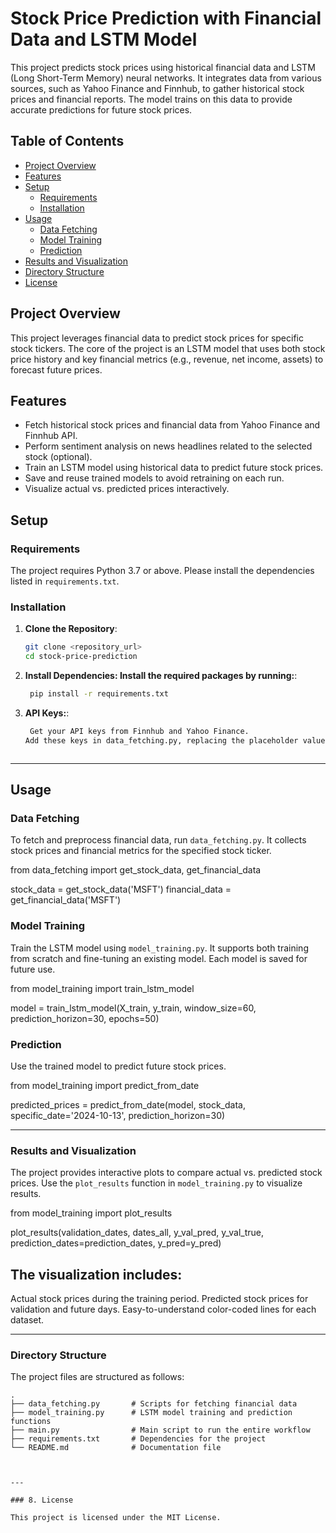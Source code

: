 # Stock Price Prediction with Financial Data and LSTM Model

This project predicts stock prices using historical financial data and LSTM (Long Short-Term Memory) neural networks. It integrates data from various sources, such as Yahoo Finance and Finnhub, to gather historical stock prices and financial reports. The model trains on this data to provide accurate predictions for future stock prices.
## Table of Contents
- [Project Overview](#project-overview)
- [Features](#features)
- [Setup](#setup)
  - [Requirements](#requirements)
  - [Installation](#installation)
- [Usage](#usage)
  - [Data Fetching](#data-fetching)
  - [Model Training](#model-training)
  - [Prediction](#prediction)
- [Results and Visualization](#results-and-visualization)
- [Directory Structure](#directory-structure)
- [License](#license)
## Project Overview

This project leverages financial data to predict stock prices for specific stock tickers. The core of the project is an LSTM model that uses both stock price history and key financial metrics (e.g., revenue, net income, assets) to forecast future prices.

## Features
- Fetch historical stock prices and financial data from Yahoo Finance and Finnhub API.
- Perform sentiment analysis on news headlines related to the selected stock (optional).
- Train an LSTM model using historical data to predict future stock prices.
- Save and reuse trained models to avoid retraining on each run.
- Visualize actual vs. predicted prices interactively.
## Setup

### Requirements
The project requires Python 3.7 or above. Please install the dependencies listed in `requirements.txt`.

### Installation
1. **Clone the Repository**:
   ```bash
   git clone <repository_url>
   cd stock-price-prediction
2. **Install Dependencies: Install the required packages by running:**:
   ```bash
    pip install -r requirements.txt
3. **API Keys:**:
   ```bash
    Get your API keys from Finnhub and Yahoo Finance.
   Add these keys in data_fetching.py, replacing the placeholder values.



---

## Usage



### Data Fetching
To fetch and preprocess financial data, run `data_fetching.py`. It collects stock prices and financial metrics for the specified stock ticker.

from data_fetching import get_stock_data, get_financial_data

stock_data = get_stock_data('MSFT')
financial_data = get_financial_data('MSFT')




### Model Training
Train the LSTM model using `model_training.py`. It supports both training from scratch and fine-tuning an existing model. Each model is saved for future use.

from model_training import train_lstm_model

model = train_lstm_model(X_train, y_train, window_size=60, prediction_horizon=30, epochs=50)




### Prediction
Use the trained model to predict future stock prices.

from model_training import predict_from_date

predicted_prices = predict_from_date(model, stock_data, specific_date='2024-10-13', prediction_horizon=30)


---

### Results and Visualization

The project provides interactive plots to compare actual vs. predicted stock prices. Use the `plot_results` function in `model_training.py` to visualize results.


from model_training import plot_results

plot_results(validation_dates, dates_all, y_val_pred, y_val_true, prediction_dates=prediction_dates, y_pred=y_pred)


## The visualization includes:

Actual stock prices during the training period.
Predicted stock prices for validation and future days.
Easy-to-understand color-coded lines for each dataset.



---

### Directory Structure


The project files are structured as follows:

```plaintext
.
├── data_fetching.py       # Scripts for fetching financial data
├── model_training.py      # LSTM model training and prediction functions
├── main.py                # Main script to run the entire workflow
├── requirements.txt       # Dependencies for the project
└── README.md              # Documentation file



---

### 8. License

This project is licensed under the MIT License.
